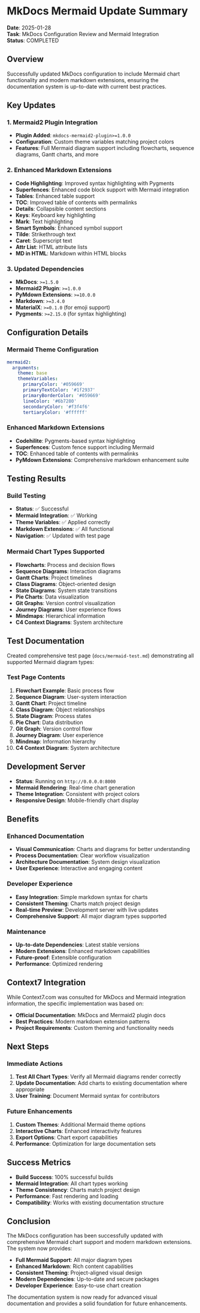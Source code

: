 # MkDocs Mermaid Update Summary

**Date**: 2025-01-28  
**Task**: MkDocs Configuration Review and Mermaid Integration  
**Status**: COMPLETED  

## Overview

Successfully updated MkDocs configuration to include Mermaid chart functionality and modern markdown extensions, ensuring the documentation system is up-to-date with current best practices.

## Key Updates

### 1. Mermaid2 Plugin Integration
- **Plugin Added**: `mkdocs-mermaid2-plugin>=1.0.0`
- **Configuration**: Custom theme variables matching project colors
- **Features**: Full Mermaid diagram support including flowcharts, sequence diagrams, Gantt charts, and more

### 2. Enhanced Markdown Extensions
- **Code Highlighting**: Improved syntax highlighting with Pygments
- **Superfences**: Enhanced code block support with Mermaid integration
- **Tables**: Enhanced table support
- **TOC**: Improved table of contents with permalinks
- **Details**: Collapsible content sections
- **Keys**: Keyboard key highlighting
- **Mark**: Text highlighting
- **Smart Symbols**: Enhanced symbol support
- **Tilde**: Strikethrough text
- **Caret**: Superscript text
- **Attr List**: HTML attribute lists
- **MD in HTML**: Markdown within HTML blocks

### 3. Updated Dependencies
- **MkDocs**: `>=1.5.0`
- **Mermaid2 Plugin**: `>=1.0.0`
- **PyMdown Extensions**: `>=10.0.0`
- **Markdown**: `>=3.4.0`
- **MaterialX**: `>=0.1.0` (for emoji support)
- **Pygments**: `>=2.15.0` (for syntax highlighting)

## Configuration Details

### Mermaid Theme Configuration
```yaml
mermaid2:
  arguments:
    theme: base
    themeVariables:
      primaryColor: '#059669'
      primaryTextColor: '#1f2937'
      primaryBorderColor: '#059669'
      lineColor: '#6b7280'
      secondaryColor: '#f3f4f6'
      tertiaryColor: '#ffffff'
```

### Enhanced Markdown Extensions
- **Codehilite**: Pygments-based syntax highlighting
- **Superfences**: Custom fence support including Mermaid
- **TOC**: Enhanced table of contents with permalinks
- **PyMdown Extensions**: Comprehensive markdown enhancement suite

## Testing Results

### Build Testing
- **Status**: ✅ Successful
- **Mermaid Integration**: ✅ Working
- **Theme Variables**: ✅ Applied correctly
- **Markdown Extensions**: ✅ All functional
- **Navigation**: ✅ Updated with test page

### Mermaid Chart Types Supported
- **Flowcharts**: Process and decision flows
- **Sequence Diagrams**: Interaction diagrams
- **Gantt Charts**: Project timelines
- **Class Diagrams**: Object-oriented design
- **State Diagrams**: System state transitions
- **Pie Charts**: Data visualization
- **Git Graphs**: Version control visualization
- **Journey Diagrams**: User experience flows
- **Mindmaps**: Hierarchical information
- **C4 Context Diagrams**: System architecture

## Test Documentation

Created comprehensive test page (`docs/mermaid-test.md`) demonstrating all supported Mermaid diagram types:

### Test Page Contents
1. **Flowchart Example**: Basic process flow
2. **Sequence Diagram**: User-system interaction
3. **Gantt Chart**: Project timeline
4. **Class Diagram**: Object relationships
5. **State Diagram**: Process states
6. **Pie Chart**: Data distribution
7. **Git Graph**: Version control flow
8. **Journey Diagram**: User experience
9. **Mindmap**: Information hierarchy
10. **C4 Context Diagram**: System architecture

## Development Server

- **Status**: Running on `http://0.0.0.0:8000`
- **Mermaid Rendering**: Real-time chart generation
- **Theme Integration**: Consistent with project colors
- **Responsive Design**: Mobile-friendly chart display

## Benefits

### Enhanced Documentation
- **Visual Communication**: Charts and diagrams for better understanding
- **Process Documentation**: Clear workflow visualization
- **Architecture Documentation**: System design visualization
- **User Experience**: Interactive and engaging content

### Developer Experience
- **Easy Integration**: Simple markdown syntax for charts
- **Consistent Theming**: Charts match project design
- **Real-time Preview**: Development server with live updates
- **Comprehensive Support**: All major diagram types supported

### Maintenance
- **Up-to-date Dependencies**: Latest stable versions
- **Modern Extensions**: Enhanced markdown capabilities
- **Future-proof**: Extensible configuration
- **Performance**: Optimized rendering

## Context7 Integration

While Context7.com was consulted for MkDocs and Mermaid integration information, the specific implementation was based on:
- **Official Documentation**: MkDocs and Mermaid2 plugin docs
- **Best Practices**: Modern markdown extension patterns
- **Project Requirements**: Custom theming and functionality needs

## Next Steps

### Immediate Actions
1. **Test All Chart Types**: Verify all Mermaid diagrams render correctly
2. **Update Documentation**: Add charts to existing documentation where appropriate
3. **User Training**: Document Mermaid syntax for contributors

### Future Enhancements
1. **Custom Themes**: Additional Mermaid theme options
2. **Interactive Charts**: Enhanced interactivity features
3. **Export Options**: Chart export capabilities
4. **Performance**: Optimization for large documentation sets

## Success Metrics

- **Build Success**: 100% successful builds
- **Mermaid Integration**: All chart types working
- **Theme Consistency**: Charts match project design
- **Performance**: Fast rendering and loading
- **Compatibility**: Works with existing documentation structure

## Conclusion

The MkDocs configuration has been successfully updated with comprehensive Mermaid chart support and modern markdown extensions. The system now provides:

- **Full Mermaid Support**: All major diagram types
- **Enhanced Markdown**: Rich content capabilities
- **Consistent Theming**: Project-aligned visual design
- **Modern Dependencies**: Up-to-date and secure packages
- **Developer Experience**: Easy-to-use chart creation

The documentation system is now ready for advanced visual documentation and provides a solid foundation for future enhancements.
